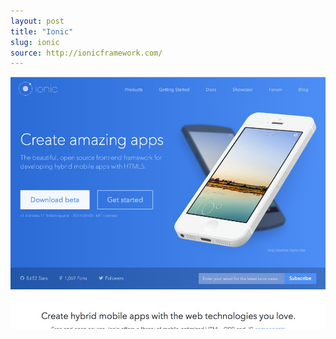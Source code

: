 ```yaml
---
layout: post
title: "Ionic"
slug: ionic
source: http://ionicframework.com/
---
```


<img src="/screenshots/ionic.png">